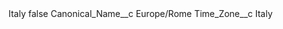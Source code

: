 <?xml version="1.0" encoding="UTF-8"?>
<CustomMetadata xmlns="http://soap.sforce.com/2006/04/metadata" xmlns:xsi="http://www.w3.org/2001/XMLSchema-instance" xmlns:xsd="http://www.w3.org/2001/XMLSchema">
    <label>Italy</label>
    <protected>false</protected>
    <values>
        <field>Canonical_Name__c</field>
        <value xsi:type="xsd:string">Europe/Rome</value>
    </values>
    <values>
        <field>Time_Zone__c</field>
        <value xsi:type="xsd:string">Italy</value>
    </values>
</CustomMetadata>
